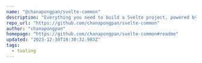 ```yaml
---
name: "@chanapongpan/svelte-common"
description: "Everything you need to build a Svelte project, powered by [`create-svelte`](https://github.com/sveltejs/kit/tree/master/packages/create-svelte)."
repo_url: "https://github.com/chanapongpan/svelte-common"
author: "chanapongpan"
homepage: "https://github.com/chanapongpan/svelte-common#readme"
updated: "2023-12-30T18:30:32.983Z"
tags: 
  - tooling
---
```

